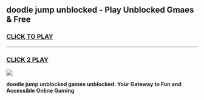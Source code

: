 
## doodle jump unblocked - Play Unblocked Gmaes & Free
<h3>
<a href="https://news.freeplayer.one?title=doodle_jump_unblocked&ref=16F">CLICK TO PLAY</a></h3>
<hr>

<h3>
<a href="https://news.freeplayer.one?title=doodle_jump_unblocked&ref=16F">CLICK 2 PLAY</a>
  
</h3>

<a href="https://news.freeplayer.one?title=doodle_jump_unblocked&ref=16F/"><img src="https://clearcache.store/games.png"></a>


**doodle jump unblocked games unblocked: Your Gateway to Fun and Accessible Online Gaming**
